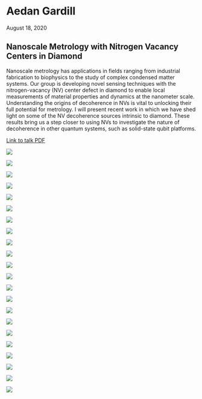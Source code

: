 # Aedan Gardill

August 18, 2020

## Nanoscale Metrology with Nitrogen Vacancy Centers in Diamond

Nanoscale metrology has applications in fields ranging from industrial fabrication to biophysics to the study of complex condensed matter systems. 
Our group is developing novel sensing techniques with the nitrogen-vacancy (NV) center defect in diamond to enable local measurements of material properties and dynamics at the nanometer scale. 
Understanding the origins of decoherence in NVs is vital to unlocking their full potential for metrology. 
I will present recent work in which we have shed light on some of the NV decoherence sources intrinsic to diamond. 
These results bring us a step closer to using NVs to investigate the nature of decoherence in other quantum systems, such as solid-state qubit platforms.

<a href="https://rmorgan10.github.io/FROGS/AedanGardill/2020_08_18_AedanGardill.pdf" target="_blank">Link to talk PDF</a> 

![](./slides/slide_01.png)

![](./slides/slide_02.png)

![](./slides/slide_03.png)

![](./slides/slide_04.png)

![](./slides/slide_05.png)

![](./slides/slide_06.png)

![](./slides/slide_07.png)

![](./slides/slide_08.png)

![](./slides/slide_09.png)

![](./slides/slide_10.png)

![](./slides/slide_11.png)

![](./slides/slide_12.png)

![](./slides/slide_13.png)

![](./slides/slide_14.png)

![](./slides/slide_15.png)

![](./slides/slide_16.png)

![](./slides/slide_17.png)

![](./slides/slide_18.png)

![](./slides/slide_19.png)

![](./slides/slide_20.png)

![](./slides/slide_21.png)

![](./slides/slide_22.png)
